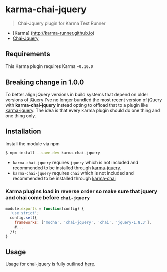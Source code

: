 # karma-chai-jquery
> Chai-Jquery plugin for Karma Test Runner

  * [Karma] (http://karma-runner.github.io)
  * [Chai-Jquery](https://github.com/chaijs/chai-jquery)

## Requirements

This Karma plugin requires Karma `~0.10.0`


## Breaking change in 1.0.0

To better align jQuery versions in build systems that depend on older versions of jQuery I've no longer bundled the most recent version of jQuery with **karma-chai-jquery** instead opting to offload that to a plugin like [karma-jquery](https://github.com/scf2k/karma-jquery). The idea is that every karma plugin should do one thing and one thing only.

## Installation

Install the module via npm

```sh
$ npm install --save-dev karma-chai-jquery
```
- `karma-chai-jquery` requires `jquery` which is not included and recommended to be installed through [karma-jquery](https://github.com/scf2k/karma-jquery).
- `karma-chai-jquery` requires `chai` which is not included and recommended to be installed through [karma-chai](https://github.com/xdissent/karma-chai)


### Karma plugins load in reverse order so make sure that jquery and chai **come before** `chai-jquery`


```js
module.exports = function(config) {
  'use strict';
  config.set({
    frameworks: ['mocha', 'chai-jquery', 'chai', 'jquery-1.8.3'],
    #...
  });
}
```

Usage
-----

Usage for chai-jquery is fully outlined [here](https://github.com/chaijs/chai-jquery).
